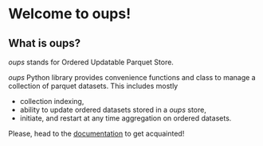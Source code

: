 # Welcome to oups!

## What is oups?
*oups* stands for Ordered Updatable Parquet Store.

*oups* Python library provides convenience functions and class to manage a collection of parquet datasets. This includes mostly
  - collection indexing,
  - ability to update ordered datasets stored in a *oups* store,
  - initiate, and restart at any time aggregation on ordered datasets.

Please, head to the [documentation](https://yohplala.github.io/oups/) to get acquainted!
